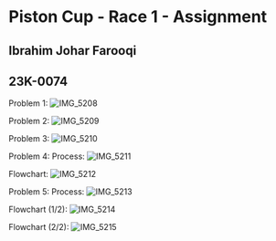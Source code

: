 # Piston Cup - Race 1 - Assignment
## Ibrahim Johar Farooqi
## 23K-0074

Problem 1: ![IMG_5208](https://github.com/ibrahimjohar/PfFall23/assets/34939623/8e183d81-dd0f-4a6c-aa34-98cb6469688e)

Problem 2: ![IMG_5209](https://github.com/ibrahimjohar/PfFall23/assets/34939623/3e9cd845-15de-4916-85a8-179d4dad95d1)

Problem 3: ![IMG_5210](https://github.com/ibrahimjohar/PfFall23/assets/34939623/e530e2a8-74a3-4221-becf-1d7aa9452852)

Problem 4: 
Process: ![IMG_5211](https://github.com/ibrahimjohar/PfFall23/assets/34939623/ba60369f-86ea-4c5a-a504-85513c6149cd)

Flowchart: ![IMG_5212](https://github.com/ibrahimjohar/PfFall23/assets/34939623/04ac1601-d2f9-41cc-8412-b42ca85dfcf7)
 
Problem 5: 
Process: ![IMG_5213](https://github.com/ibrahimjohar/PfFall23/assets/34939623/14d5e1e7-7c2e-4271-b92a-6e3a8ee83a4b)

Flowchart (1/2): ![IMG_5214](https://github.com/ibrahimjohar/PfFall23/assets/34939623/55e8076e-3ec3-42c8-8f41-09c5ae79b1d6)

Flowchart (2/2): ![IMG_5215](https://github.com/ibrahimjohar/PfFall23/assets/34939623/bd2e1236-49fb-4321-bfb5-26e93efd7d11)



